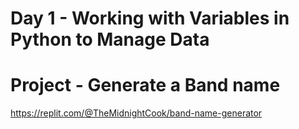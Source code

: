 # Day 1 - Working with Variables in Python to Manage Data

# Project - Generate a Band name 

https://replit.com/@TheMidnightCook/band-name-generator
